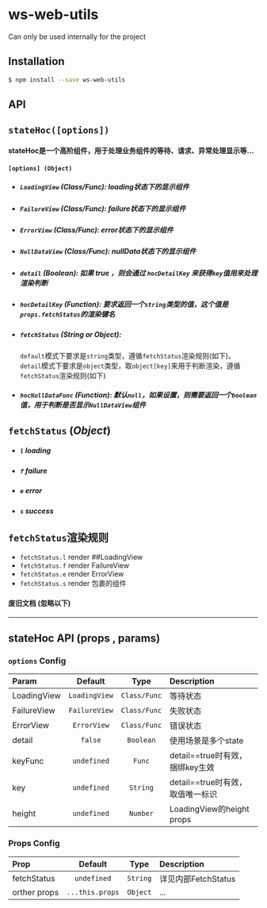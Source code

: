 # ws-web-utils

Can only be used internally for the project

## Installation

```bash
$ npm install --save ws-web-utils
```

## **API**

## `stateHoc([options])`

#### stateHoc是一个高阶组件，用于处理业务组件的等待、请求、异常处理显示等...

#### `[options] (Object)`

* ##### `LoadingView` \(_Class/Func_\): loading状态下的显示组件
* ##### `FailureView` \(_Class/Func_\): failure状态下的显示组件
* ##### `ErrorView` \(_Class/Func_\): error状态下的显示组件
* ##### `NullDataView` \(_Class/Func_\): nullData状态下的显示组件
* ##### `detail`  \(_Boolean_\): 如果 true ，则会通过 `hocDetailKey` 来获得`key`值用来处理渲染判断
* ##### `hocDetailKey` \(_Function_\): 要求返回一个`string`类型的值，这个值是`props.fetchStatus`的渲染键名
* ##### `fetchStatus` \(_String or Object_\):

  `default`模式下要求是`string`类型，遵循`fetchStatus`渲染规则\(如下\)。  
  `detail`模式下要求是`object`类型，取`object[key]`来用于判断渲染，遵循`fetchStatus`渲染规则\(如下\)

* ##### `hocNullDataFunc` \(_Function_\): 默认`null`，如果设置，则需要返回一个`boolean`值，用于判断是否显示`NullDataView`组件

## `fetchStatus` \(_Object_\)

* ##### `l`  loading
* ##### `f`  failure
* ##### `e`  error
* ##### `s`  success

## `fetchStatus`渲染规则

* `fetchStatus.l` render ##LoadingView
* `fetchStatus.f` render FailureView
* `fetchStatus.e` render ErrorView
* `fetchStatus.s` render 包裹的组件

#### 废旧文档 \(忽略以下\)

---

## stateHoc API \(props , params\)

### `options` Config

| Param | Default | Type | Description |
| :--- | :---: | :---: | :--- |
| LoadingView | `LoadingView` | `Class/Func` | 等待状态 |
| FailureView | `FailureView` | `Class/Func` | 失败状态 |
| ErrorView | `ErrorView` | `Class/Func` | 错误状态 |
| detail | `false` | `Boolean` | 使用场景是多个state |
| keyFunc | `undefined` | `Func` | detail==true时有效，捆绑key生效 |
| key | `undefined` | `String` | detail==true时有效，取值唯一标识 |
| height | `undefined` | `Number` | LoadingView的height props |

### Props Config

| Prop | Default | Type | Description |
| :--- | :---: | :---: | :--- |
| fetchStatus | `undefined` | `String` | 详见内部FetchStatus |
| orther props | `...this.props` | `Object` | ... |
